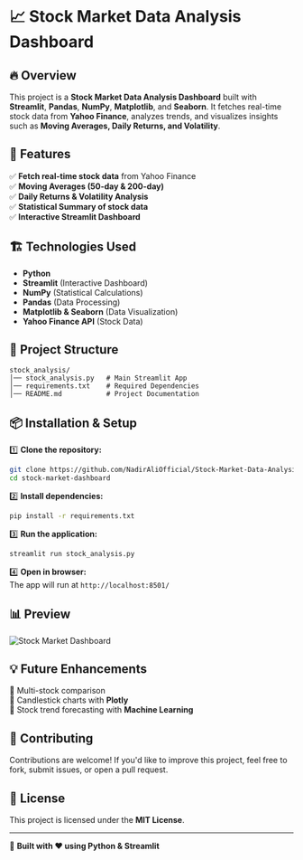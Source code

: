 # 📈 Stock Market Data Analysis Dashboard

## 🔥 Overview
This project is a **Stock Market Data Analysis Dashboard** built with **Streamlit**, **Pandas**, **NumPy**, **Matplotlib**, and **Seaborn**. It fetches real-time stock data from **Yahoo Finance**, analyzes trends, and visualizes insights such as **Moving Averages, Daily Returns, and Volatility**.

## 🚀 Features
✅ **Fetch real-time stock data** from Yahoo Finance  
✅ **Moving Averages (50-day & 200-day)**  
✅ **Daily Returns & Volatility Analysis**  
✅ **Statistical Summary of stock data**  
✅ **Interactive Streamlit Dashboard**  

## 🏗️ Technologies Used
- **Python**
- **Streamlit** (Interactive Dashboard)
- **NumPy** (Statistical Calculations)
- **Pandas** (Data Processing)
- **Matplotlib & Seaborn** (Data Visualization)
- **Yahoo Finance API** (Stock Data)

## 📂 Project Structure
```
stock_analysis/
│── stock_analysis.py   # Main Streamlit App
│── requirements.txt    # Required Dependencies
│── README.md           # Project Documentation
```

## 📦 Installation & Setup
1️⃣ **Clone the repository:**
```sh
git clone https://github.com/NadirAliOfficial/Stock-Market-Data-Analysis-Dashboard
cd stock-market-dashboard
```

2️⃣ **Install dependencies:**
```sh
pip install -r requirements.txt
```

3️⃣ **Run the application:**
```sh
streamlit run stock_analysis.py
```

4️⃣ **Open in browser:**  
The app will run at `http://localhost:8501/`

## 📊 Preview
![Stock Market Dashboard](https://your-image-link.com)

## 💡 Future Enhancements
🔹 Multi-stock comparison  
🔹 Candlestick charts with **Plotly**  
🔹 Stock trend forecasting with **Machine Learning**  

## 🌟 Contributing
Contributions are welcome! If you'd like to improve this project, feel free to fork, submit issues, or open a pull request.  

## 📜 License
This project is licensed under the **MIT License**.

---

🚀 **Built with ❤️ using Python & Streamlit**
```